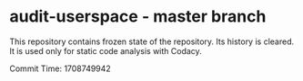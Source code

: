 # audit-userspace - master branch

This repository contains frozen state of the repository.
Its history is cleared. It is used only for static code
analysis with Codacy.

Commit Time: 1708749942
